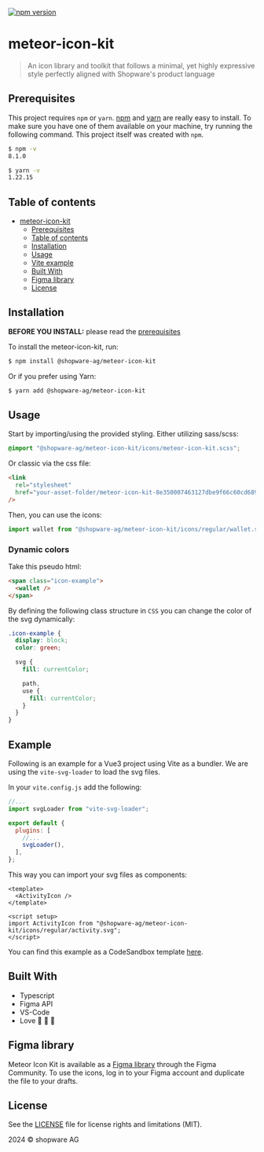 [![npm version](https://badge.fury.io/js/@shopware-ag%2Fmeteor-icon-kit.svg)](https://badge.fury.io/js/@shopware-ag%2Fmeteor-icon-kit)

# meteor-icon-kit

> An icon library and toolkit that follows a minimal, yet highly expressive style perfectly aligned with Shopware's product language

## Prerequisites

This project requires `npm` or `yarn`.
[npm](http://npmjs.org/) and [yarn](https://yarnpkg.com/) are really easy to install.
To make sure you have one of them available on your machine,
try running the following command. This project itself was created with `npm`.

```sh
$ npm -v
8.1.0

$ yarn -v
1.22.15
```

## Table of contents

- [meteor-icon-kit](#meteor-icon-kit)
  - [Prerequisites](#prerequisites)
  - [Table of contents](#table-of-contents)
  - [Installation](#installation)
  - [Usage](#usage)
  - [Vite example](#example)
  - [Built With](#built-with)
  - [Figma library](#figma-library)
  - [License](#license)

## Installation

**BEFORE YOU INSTALL:** please read the [prerequisites](#prerequisites)

To install the meteor-icon-kit, run:

```sh
$ npm install @shopware-ag/meteor-icon-kit
```

Or if you prefer using Yarn:

```sh
$ yarn add @shopware-ag/meteor-icon-kit
```

## Usage

Start by importing/using the provided styling.
Either utilizing sass/scss:

```scss
@import "@shopware-ag/meteor-icon-kit/icons/meteor-icon-kit.scss";
```

Or classic via the css file:

```html
<link
  rel="stylesheet"
  href="your-asset-folder/meteor-icon-kit-8e350007463127dbe9f66c60cd6896ca.css"
/>
```

Then, you can use the icons:

```js
import wallet from "@shopware-ag/meteor-icon-kit/icons/regular/wallet.svg";
```

### Dynamic colors

Take this pseudo html:

```html
<span class="icon-example">
  <wallet />
</span>
```

By defining the following class structure in `CSS` you can change the color of the svg dynamically:

```CSS
.icon-example {
  display: block;
  color: green;

  svg {
    fill: currentColor;

    path,
    use {
      fill: currentColor;
    }
  }
}
```

## Example

Following is an example for a Vue3 project using Vite as a bundler.
We are using the `vite-svg-loader` to load the svg files.

In your `vite.config.js` add the following:

```js
//...
import svgLoader from "vite-svg-loader";

export default {
  plugins: [
    //...
    svgLoader(),
  ],
};
```

This way you can import your svg files as components:

```vue
<template>
  <ActivityIcon />
</template>

<script setup>
import ActivityIcon from "@shopware-ag/meteor-icon-kit/icons/regular/activity.svg";
</script>
```

You can find this example as a CodeSandbox template [here](https://codesandbox.io/p/sandbox/meteor-icon-kit-example-revdlr).

## Built With

- Typescript
- Figma API
- VS-Code
- Love :blue_heart: :blue_heart: :blue_heart:

## Figma library

Meteor Icon Kit is available as a [Figma library](https://www.figma.com/community/file/1032564947404478461/Meteor-Icon-Kit-%E2%80%93-Shopware) through the Figma Community. To use the icons, log in to your Figma account and duplicate the file to your drafts.

## License

See the [LICENSE](LICENSE.md) file for license rights and limitations (MIT).

2024 © shopware AG
